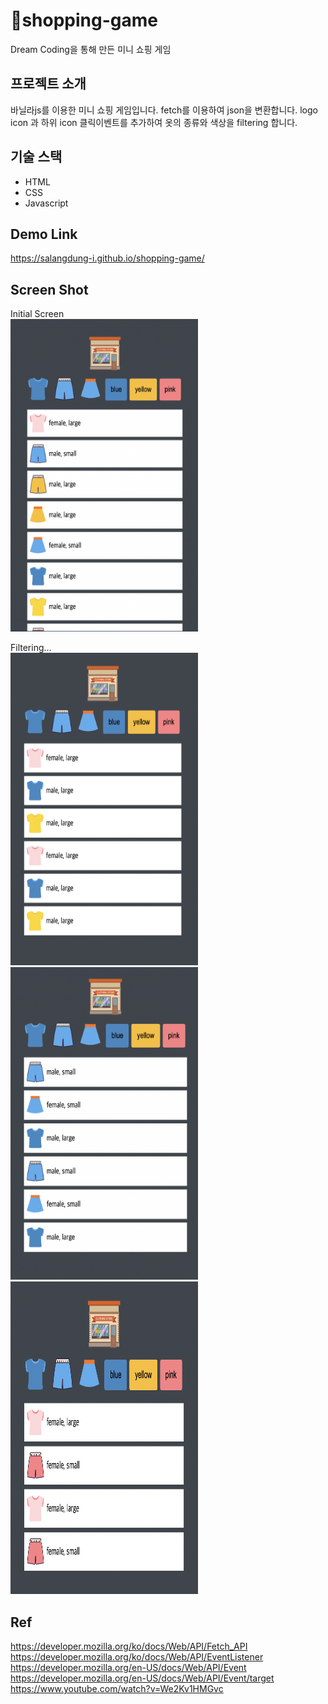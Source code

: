 # 🛒shopping-game
Dream Coding을 통해 만든 미니 쇼핑 게임 

## 프로젝트 소개 
바닐라js를 이용한 미니 쇼핑 게임입니다. 
fetch를 이용하여 json을 변환합니다. 
logo icon 과 하위 icon 클릭이벤트를 추가하여 옷의 종류와 색상을 filtering 합니다.

## 기술 스택 
* HTML
* CSS
* Javascript

## Demo Link 
https://salangdung-i.github.io/shopping-game/

## Screen Shot 
Initial Screen<br>
<img src="img/screenshot1.png" width="300" height="500">

Filtering...<br>
<img src="img/screenshot2.png" width="300" height="500">
<img src="img/screenshot3.png" width="300" height="500">
<img src="img/screenshot4.png" width="300" height="500">


## Ref
https://developer.mozilla.org/ko/docs/Web/API/Fetch_API
https://developer.mozilla.org/ko/docs/Web/API/EventListener
https://developer.mozilla.org/en-US/docs/Web/API/Event
https://developer.mozilla.org/en-US/docs/Web/API/Event/target
https://www.youtube.com/watch?v=We2Kv1HMGvc 

